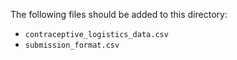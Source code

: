 
The following files should be added to this directory:
- `contraceptive_logistics_data.csv`
- `submission_format.csv`
